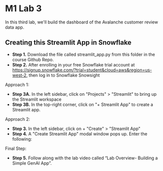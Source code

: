 # M1 Lab 3

In this third lab, we'll build the dashboard of the Avalanche customer review data app. 

## Creating this Streamlit App in Snowflake
- **Step 1.** Download the file called streamlit_app.py from this folder in the course Github Repo.
- **Step 2.** After enrolling in your free Snowflake trial account at https://signup.snowflake.com/?trial=student&cloud=aws&region=us-west-2, then log in to Snowflake Snowsight

Approach 1:

- **Step 3A.** In the left sidebar, click on "Projects" > "Streamlit" to bring up the Streamlit workspace
- **Step 3B.** In the top-right corner, click on "+ Streamlit App" to create a Streamlit app.

Approach 2:

- **Step 3.** In the left sidebar, click on + "Create" > "Streamlit App"
- **Step 4.** A "Create Streamlit App" modal window pops up. Enter the following:

Final Step: 
- **Step 5.** Follow along with the lab video called “Lab Overview- Building a Simple GenAI App”.

